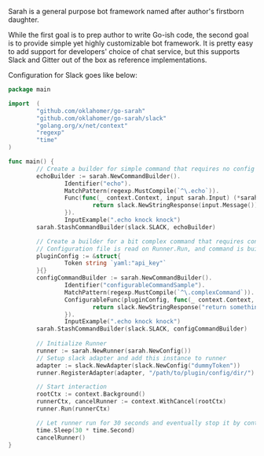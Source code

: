 Sarah is a general purpose bot framework named after author's firstborn daughter.

While the first goal is to prep author to write Go-ish code, the second goal is to provide simple yet highly customizable bot framework.
It is pretty easy to add support for developers' choice of chat service, but this supports Slack and Gitter out of the box as reference implementations.

Configuration for Slack goes like below:

```Go
package main

import	(
        "github.com/oklahomer/go-sarah"
        "github.com/oklahomer/go-sarah/slack"
        "golang.org/x/net/context"
        "regexp"
        "time"
)

func main() {
        // Create a builder for simple command that requires no config struct.
        echoBuilder := sarah.NewCommandBuilder().
                Identifier("echo").
                MatchPattern(regexp.MustCompile(`^\.echo`)).
                Func(func(_ context.Context, input sarah.Input) (*sarah.CommandResponse, error) {
                        return slack.NewStringResponse(input.Message()), nil
                }).
                InputExample(".echo knock knock")
        sarah.StashCommandBuilder(slack.SLACK, echoBuilder)

        // Create a builder for a bit complex command that requires config struct.
        // Configuration file is read on Runner.Run, and command is built with fully configured config struct.
        pluginConfig := &struct{
                Token string `yaml:"api_key"`
        }{}
        configCommandBuilder := sarah.NewCommandBuilder().
                Identifier("configurableCommandSample").
                MatchPattern(regexp.MustCompile(`^\.complexCommand`)).
                ConfigurableFunc(pluginConfig, func(_ context.Context, input sarah.Input, config sarah.Config) (*sarah.CommandResponse, error) {
                        return slack.NewStringResponse("return something"), nil
                }).
                InputExample(".echo knock knock")
        sarah.StashCommandBuilder(slack.SLACK, configCommandBuilder)
        
        // Initialize Runner
        runner := sarah.NewRunner(sarah.NewConfig())
        // Setup slack adapter and add this instance to runner
        adapter := slack.NewAdapter(slack.NewConfig("dummyToken"))
        runner.RegisterAdapter(adapter, "/path/to/plugin/config/dir/")

        // Start interaction
        rootCtx := context.Background()
        runnerCtx, cancelRunner := context.WithCancel(rootCtx)
        runner.Run(runnerCtx)

        // Let runner run for 30 seconds and eventually stop it by context cancelation.
        time.Sleep(30 * time.Second)
        cancelRunner()
}
```